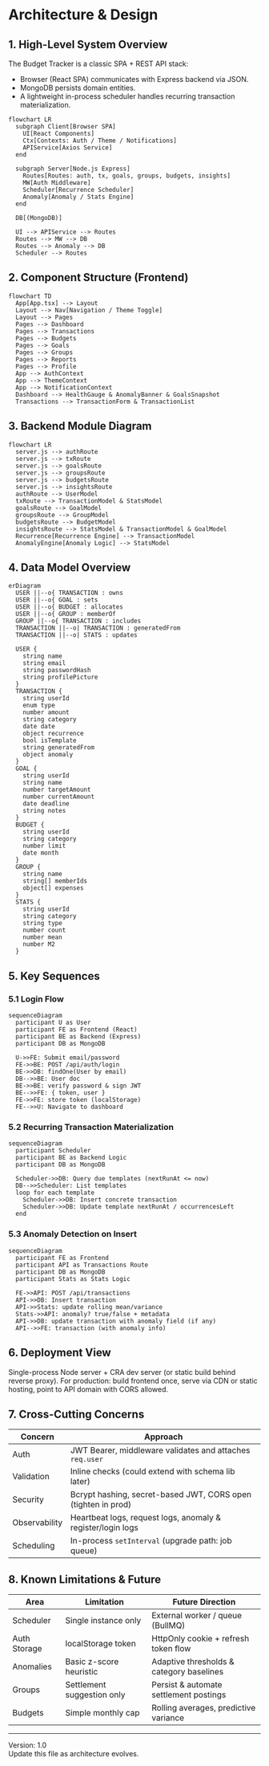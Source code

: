 # Architecture & Design

## 1. High-Level System Overview
The Budget Tracker is a classic SPA + REST API stack:
- Browser (React SPA) communicates with Express backend via JSON.
- MongoDB persists domain entities.
- A lightweight in-process scheduler handles recurring transaction materialization.

```mermaid
flowchart LR
  subgraph Client[Browser SPA]
    UI[React Components]
    Ctx[Contexts: Auth / Theme / Notifications]
    APIService[Axios Service]
  end

  subgraph Server[Node.js Express]
    Routes[Routes: auth, tx, goals, groups, budgets, insights]
    MW[Auth Middleware]
    Scheduler[Recurrence Scheduler]
    Anomaly[Anomaly / Stats Engine]
  end

  DB[(MongoDB)]

  UI --> APIService --> Routes
  Routes --> MW --> DB
  Routes --> Anomaly --> DB
  Scheduler --> Routes
```

## 2. Component Structure (Frontend)
```mermaid
flowchart TD
  App[App.tsx] --> Layout
  Layout --> Nav[Navigation / Theme Toggle]
  Layout --> Pages
  Pages --> Dashboard
  Pages --> Transactions
  Pages --> Budgets
  Pages --> Goals
  Pages --> Groups
  Pages --> Reports
  Pages --> Profile
  App --> AuthContext
  App --> ThemeContext
  App --> NotificationContext
  Dashboard --> HealthGauge & AnomalyBanner & GoalsSnapshot
  Transactions --> TransactionForm & TransactionList
```

## 3. Backend Module Diagram
```mermaid
flowchart LR
  server.js --> authRoute
  server.js --> txRoute
  server.js --> goalsRoute
  server.js --> groupsRoute
  server.js --> budgetsRoute
  server.js --> insightsRoute
  authRoute --> UserModel
  txRoute --> TransactionModel & StatsModel
  goalsRoute --> GoalModel
  groupsRoute --> GroupModel
  budgetsRoute --> BudgetModel
  insightsRoute --> StatsModel & TransactionModel & GoalModel
  Recurrence[Recurrence Engine] --> TransactionModel
  AnomalyEngine[Anomaly Logic] --> StatsModel
```

## 4. Data Model Overview
```mermaid
erDiagram
  USER ||--o{ TRANSACTION : owns
  USER ||--o{ GOAL : sets
  USER ||--o{ BUDGET : allocates
  USER ||--o{ GROUP : memberOf
  GROUP ||--o{ TRANSACTION : includes
  TRANSACTION ||--o| TRANSACTION : generatedFrom
  TRANSACTION ||--o| STATS : updates

  USER {
    string name
    string email
    string passwordHash
    string profilePicture
  }
  TRANSACTION {
    string userId
    enum type
    number amount
    string category
    date date
    object recurrence
    bool isTemplate
    string generatedFrom
    object anomaly
  }
  GOAL {
    string userId
    string name
    number targetAmount
    number currentAmount
    date deadline
    string notes
  }
  BUDGET {
    string userId
    string category
    number limit
    date month
  }
  GROUP {
    string name
    string[] memberIds
    object[] expenses
  }
  STATS {
    string userId
    string category
    string type
    number count
    number mean
    number M2
  }
```

## 5. Key Sequences
### 5.1 Login Flow
```mermaid
sequenceDiagram
  participant U as User
  participant FE as Frontend (React)
  participant BE as Backend (Express)
  participant DB as MongoDB

  U->>FE: Submit email/password
  FE->>BE: POST /api/auth/login
  BE->>DB: findOne(User by email)
  DB-->>BE: User doc
  BE->>BE: verify password & sign JWT
  BE-->>FE: { token, user }
  FE->>FE: store token (localStorage)
  FE-->>U: Navigate to dashboard
```

### 5.2 Recurring Transaction Materialization
```mermaid
sequenceDiagram
  participant Scheduler
  participant BE as Backend Logic
  participant DB as MongoDB

  Scheduler->>DB: Query due templates (nextRunAt <= now)
  DB-->>Scheduler: List templates
  loop for each template
    Scheduler->>DB: Insert concrete transaction
    Scheduler->>DB: Update template nextRunAt / occurrencesLeft
  end
```

### 5.3 Anomaly Detection on Insert
```mermaid
sequenceDiagram
  participant FE as Frontend
  participant API as Transactions Route
  participant DB as MongoDB
  participant Stats as Stats Logic

  FE->>API: POST /api/transactions
  API->>DB: Insert transaction
  API->>Stats: update rolling mean/variance
  Stats->>API: anomaly? true/false + metadata
  API->>DB: update transaction with anomaly field (if any)
  API-->>FE: transaction (with anomaly info)
```

## 6. Deployment View
Single-process Node server + CRA dev server (or static build behind reverse proxy). For production: build frontend once, serve via CDN or static hosting, point to API domain with CORS allowed.

## 7. Cross-Cutting Concerns
| Concern | Approach |
|---------|----------|
| Auth | JWT Bearer, middleware validates and attaches `req.user` |
| Validation | Inline checks (could extend with schema lib later) |
| Security | Bcrypt hashing, secret-based JWT, CORS open (tighten in prod) |
| Observability | Heartbeat logs, request logs, anomaly & register/login logs |
| Scheduling | In-process `setInterval` (upgrade path: job queue) |

## 8. Known Limitations & Future
| Area | Limitation | Future Direction |
|------|------------|------------------|
| Scheduler | Single instance only | External worker / queue (BullMQ) |
| Auth Storage | localStorage token | HttpOnly cookie + refresh token flow |
| Anomalies | Basic z-score heuristic | Adaptive thresholds & category baselines |
| Groups | Settlement suggestion only | Persist & automate settlement postings |
| Budgets | Simple monthly cap | Rolling averages, predictive variance |

---
Version: 1.0  
Update this file as architecture evolves.
